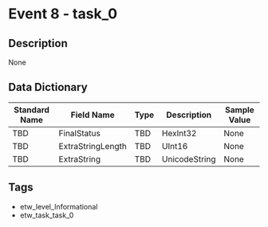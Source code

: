 # Event 8 - task_0

## Description
None

## Data Dictionary
|Standard Name|Field Name|Type|Description|Sample Value|
|---|---|---|---|---|
|TBD|FinalStatus|TBD|HexInt32|None|None|
|TBD|ExtraStringLength|TBD|UInt16|None|None|
|TBD|ExtraString|TBD|UnicodeString|None|None|

## Tags
* etw_level_Informational
* etw_task_task_0
